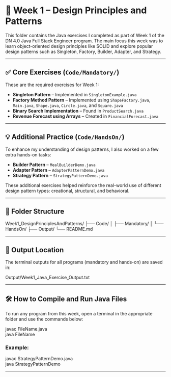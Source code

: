 # 📅 Week 1 – Design Principles and Patterns

This folder contains the Java exercises I completed as part of Week 1 of the DN 4.0 Java Full Stack Engineer program. The main focus this week was to learn object-oriented design principles like SOLID and explore popular design patterns such as Singleton, Factory, Builder, Adapter, and Strategy.

---

## ✅ Core Exercises (`Code/Mandatory/`)

These are the required exercises for Week 1:

- **Singleton Pattern** – Implemented in `SingletonExample.java`
- **Factory Method Pattern** – Implemented using `ShapeFactory.java`, `Main.java`, `Shape.java`, `Circle.java`, and `Square.java`
- **Binary Search Implementation** – Found in `ProductSearch.java`
- **Revenue Forecast using Arrays** – Created in `FinancialForecast.java`

---

## 💡 Additional Practice (`Code/HandsOn/`)

To enhance my understanding of design patterns, I also worked on a few extra hands-on tasks:

- **Builder Pattern** – `MealBuilderDemo.java`
- **Adapter Pattern** – `AdapterPatternDemo.java`
- **Strategy Pattern** – `StrategyPatternDemo.java`

These additional exercises helped reinforce the real-world use of different design pattern types: creational, structural, and behavioral.

---

## 📁 Folder Structure

Week1_DesignPrinciplesAndPatterns/
├── Code/
│   ├── Mandatory/
│   └── HandsOn/
├── Output/
└── README.md

---

## 📄 Output Location

The terminal outputs for all programs (mandatory and hands-on) are saved in:

Output/Week1_Java_Exercise_Output.txt

---

## 🛠️ How to Compile and Run Java Files

To run any program from this week, open a terminal in the appropriate folder and use the commands below:

javac FileName.java  
java FileName

### Example:

javac StrategyPatternDemo.java  
java StrategyPatternDemo

---

